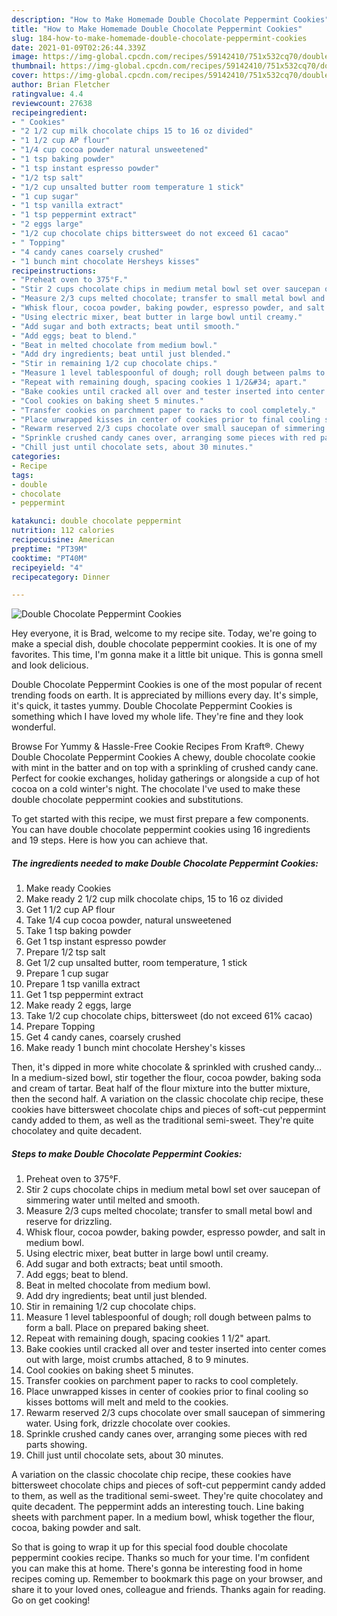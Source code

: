 ```yaml
---
description: "How to Make Homemade Double Chocolate Peppermint Cookies"
title: "How to Make Homemade Double Chocolate Peppermint Cookies"
slug: 184-how-to-make-homemade-double-chocolate-peppermint-cookies
date: 2021-01-09T02:26:44.339Z
image: https://img-global.cpcdn.com/recipes/59142410/751x532cq70/double-chocolate-peppermint-cookies-recipe-main-photo.jpg
thumbnail: https://img-global.cpcdn.com/recipes/59142410/751x532cq70/double-chocolate-peppermint-cookies-recipe-main-photo.jpg
cover: https://img-global.cpcdn.com/recipes/59142410/751x532cq70/double-chocolate-peppermint-cookies-recipe-main-photo.jpg
author: Brian Fletcher
ratingvalue: 4.4
reviewcount: 27638
recipeingredient:
- " Cookies"
- "2 1/2 cup milk chocolate chips 15 to 16 oz divided"
- "1 1/2 cup AP flour"
- "1/4 cup cocoa powder natural unsweetened"
- "1 tsp baking powder"
- "1 tsp instant espresso powder"
- "1/2 tsp salt"
- "1/2 cup unsalted butter room temperature 1 stick"
- "1 cup sugar"
- "1 tsp vanilla extract"
- "1 tsp peppermint extract"
- "2 eggs large"
- "1/2 cup chocolate chips bittersweet do not exceed 61 cacao"
- " Topping"
- "4 candy canes coarsely crushed"
- "1 bunch mint chocolate Hersheys kisses"
recipeinstructions:
- "Preheat oven to 375°F."
- "Stir 2 cups chocolate chips in medium metal bowl set over saucepan of simmering water until melted and smooth."
- "Measure 2/3 cups melted chocolate; transfer to small metal bowl and reserve for drizzling."
- "Whisk flour, cocoa powder, baking powder, espresso powder, and salt in medium bowl."
- "Using electric mixer, beat butter in large bowl until creamy."
- "Add sugar and both extracts; beat until smooth."
- "Add eggs; beat to blend."
- "Beat in melted chocolate from medium bowl."
- "Add dry ingredients; beat until just blended."
- "Stir in remaining 1/2 cup chocolate chips."
- "Measure 1 level tablespoonful of dough; roll dough between palms to form a ball. Place on prepared baking sheet."
- "Repeat with remaining dough, spacing cookies 1 1/2&#34; apart."
- "Bake cookies until cracked all over and tester inserted into center comes out with large, moist crumbs attached, 8 to 9 minutes."
- "Cool cookies on baking sheet 5 minutes."
- "Transfer cookies on parchment paper to racks to cool completely."
- "Place unwrapped kisses in center of cookies prior to final cooling so kisses bottoms will melt and meld to the cookies."
- "Rewarm reserved 2/3 cups chocolate over small saucepan of simmering water. Using fork, drizzle chocolate over cookies."
- "Sprinkle crushed candy canes over, arranging some pieces with red parts showing."
- "Chill just until chocolate sets, about 30 minutes."
categories:
- Recipe
tags:
- double
- chocolate
- peppermint

katakunci: double chocolate peppermint 
nutrition: 112 calories
recipecuisine: American
preptime: "PT39M"
cooktime: "PT40M"
recipeyield: "4"
recipecategory: Dinner

---
```



![Double Chocolate Peppermint Cookies](https://img-global.cpcdn.com/recipes/59142410/751x532cq70/double-chocolate-peppermint-cookies-recipe-main-photo.jpg)

Hey everyone, it is Brad, welcome to my recipe site. Today, we're going to make a special dish, double chocolate peppermint cookies. It is one of my favorites. This time, I'm gonna make it a little bit unique. This is gonna smell and look delicious.

Double Chocolate Peppermint Cookies is one of the most popular of recent trending foods on earth. It is appreciated by millions every day. It's simple, it's quick, it tastes yummy. Double Chocolate Peppermint Cookies is something which I have loved my whole life. They're fine and they look wonderful.

Browse For Yummy &amp; Hassle-Free Cookie Recipes From Kraft®. Chewy Double Chocolate Peppermint Cookies A chewy, double chocolate cookie with mint in the batter and on top with a sprinkling of crushed candy cane. Perfect for cookie exchanges, holiday gatherings or alongside a cup of hot cocoa on a cold winter&#39;s night. The chocolate I&#39;ve used to make these double chocolate peppermint cookies and substitutions.


To get started with this recipe, we must first prepare a few components. You can have double chocolate peppermint cookies using 16 ingredients and 19 steps. Here is how you can achieve that.

<!--inarticleads1-->

##### The ingredients needed to make Double Chocolate Peppermint Cookies:

1. Make ready  Cookies
1. Make ready 2 1/2 cup milk chocolate chips, 15 to 16 oz divided
1. Get 1 1/2 cup AP flour
1. Take 1/4 cup cocoa powder, natural unsweetened
1. Take 1 tsp baking powder
1. Get 1 tsp instant espresso powder
1. Prepare 1/2 tsp salt
1. Get 1/2 cup unsalted butter, room temperature, 1 stick
1. Prepare 1 cup sugar
1. Prepare 1 tsp vanilla extract
1. Get 1 tsp peppermint extract
1. Make ready 2 eggs, large
1. Take 1/2 cup chocolate chips, bittersweet (do not exceed 61% cacao)
1. Prepare  Topping
1. Get 4 candy canes, coarsely crushed
1. Make ready 1 bunch mint chocolate Hershey&#39;s kisses


Then, it&#39;s dipped in more white chocolate &amp; sprinkled with crushed candy… In a medium-sized bowl, stir together the flour, cocoa powder, baking soda and cream of tartar. Beat half of the flour mixture into the butter mixture, then the second half. A variation on the classic chocolate chip recipe, these cookies have bittersweet chocolate chips and pieces of soft-cut peppermint candy added to them, as well as the traditional semi-sweet. They&#39;re quite chocolatey and quite decadent. 

<!--inarticleads2-->

##### Steps to make Double Chocolate Peppermint Cookies:

1. Preheat oven to 375°F.
1. Stir 2 cups chocolate chips in medium metal bowl set over saucepan of simmering water until melted and smooth.
1. Measure 2/3 cups melted chocolate; transfer to small metal bowl and reserve for drizzling.
1. Whisk flour, cocoa powder, baking powder, espresso powder, and salt in medium bowl.
1. Using electric mixer, beat butter in large bowl until creamy.
1. Add sugar and both extracts; beat until smooth.
1. Add eggs; beat to blend.
1. Beat in melted chocolate from medium bowl.
1. Add dry ingredients; beat until just blended.
1. Stir in remaining 1/2 cup chocolate chips.
1. Measure 1 level tablespoonful of dough; roll dough between palms to form a ball. Place on prepared baking sheet.
1. Repeat with remaining dough, spacing cookies 1 1/2&#34; apart.
1. Bake cookies until cracked all over and tester inserted into center comes out with large, moist crumbs attached, 8 to 9 minutes.
1. Cool cookies on baking sheet 5 minutes.
1. Transfer cookies on parchment paper to racks to cool completely.
1. Place unwrapped kisses in center of cookies prior to final cooling so kisses bottoms will melt and meld to the cookies.
1. Rewarm reserved 2/3 cups chocolate over small saucepan of simmering water. Using fork, drizzle chocolate over cookies.
1. Sprinkle crushed candy canes over, arranging some pieces with red parts showing.
1. Chill just until chocolate sets, about 30 minutes.


A variation on the classic chocolate chip recipe, these cookies have bittersweet chocolate chips and pieces of soft-cut peppermint candy added to them, as well as the traditional semi-sweet. They&#39;re quite chocolatey and quite decadent. The peppermint adds an interesting touch. Line baking sheets with parchment paper. In a medium bowl, whisk together the flour, cocoa, baking powder and salt. 

So that is going to wrap it up for this special food double chocolate peppermint cookies recipe. Thanks so much for your time. I'm confident you can make this at home. There's gonna be interesting food in home recipes coming up. Remember to bookmark this page on your browser, and share it to your loved ones, colleague and friends. Thanks again for reading. Go on get cooking!
